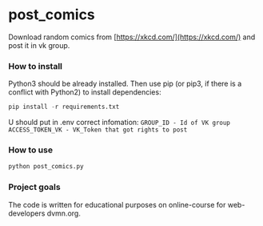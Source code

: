 # post_comics
 
Download random comics from [https://xkcd.com/](https://xkcd.com/) and post it in vk group.

### How to install ###

Python3 should be already installed. Then use pip (or pip3, if there is a conflict with Python2) to install dependencies:
```python
pip install -r requirements.txt
```

U should put in .env correct infomation:
```GROUP_ID - Id of VK group``` ```ACCESS_TOKEN_VK - VK_Token that got rights to post```

### How to use ###
```python
python post_comics.py
```

### Project goals ###
The code is written for educational purposes on online-course for web-developers dvmn.org.
